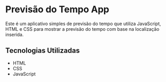 # Previsão do Tempo App

Este é um aplicativo simples de previsão do tempo que utiliza JavaScript, HTML e CSS para mostrar a previsão do tempo com base na localização inserida.

## Tecnologias Utilizadas

- HTML
- CSS
- JavaScript

